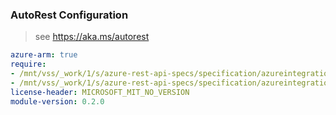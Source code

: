 ### AutoRest Configuration

> see https://aka.ms/autorest

``` yaml
azure-arm: true
require:
- /mnt/vss/_work/1/s/azure-rest-api-specs/specification/azureintegrationspaces/resource-manager/readme.md
- /mnt/vss/_work/1/s/azure-rest-api-specs/specification/azureintegrationspaces/resource-manager/readme.go.md
license-header: MICROSOFT_MIT_NO_VERSION
module-version: 0.2.0
```